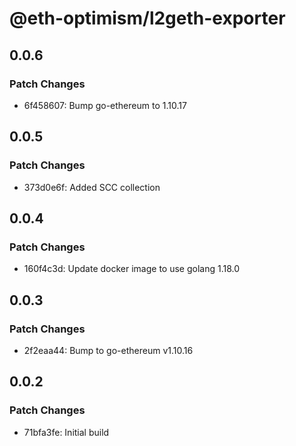 # @eth-optimism/l2geth-exporter

## 0.0.6

### Patch Changes

- 6f458607: Bump go-ethereum to 1.10.17

## 0.0.5

### Patch Changes

- 373d0e6f: Added SCC collection

## 0.0.4

### Patch Changes

- 160f4c3d: Update docker image to use golang 1.18.0

## 0.0.3

### Patch Changes

- 2f2eaa44: Bump to go-ethereum v1.10.16

## 0.0.2

### Patch Changes

- 71bfa3fe: Initial build
